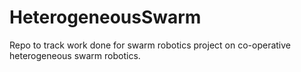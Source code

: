 # HeterogeneousSwarm
Repo to track work done for swarm robotics project on co-operative heterogeneous swarm robotics.

